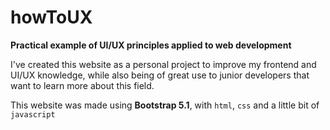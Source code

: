 # howToUX
**Practical example of UI/UX principles applied to web development**

I've created this website as a personal project to improve my frontend and UI/UX knowledge, while also being of great use to junior developers that want to learn more about this field.

This website was made using **Bootstrap 5.1**, with `html`, `css` and a little bit of `javascript`
